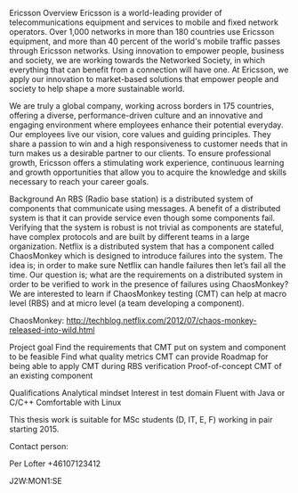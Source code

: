 Ericsson Overview
Ericsson is a world-leading provider of telecommunications equipment and services to mobile and fixed network operators. Over 1,000 networks in more than 180 countries use Ericsson equipment, and more than 40 percent of the world's mobile traffic passes through Ericsson networks. Using innovation to empower people, business and society, we are working towards the Networked Society, in which everything that can benefit from a connection will have one. At Ericsson, we apply our innovation to market-based solutions that empower people and society to help shape a more sustainable world.
 
We are truly a global company, working across borders in 175 countries, offering a diverse, performance-driven culture and an innovative and engaging environment where employees enhance their potential everyday. Our employees live our vision, core values and guiding principles. They share a passion to win and a high responsiveness to customer needs that in turn makes us a desirable partner to our clients. To ensure professional growth, Ericsson offers a stimulating work experience, continuous learning and growth opportunities that allow you to acquire the knowledge and skills necessary to reach your career goals.
 
 
Background
An RBS (Radio base station) is a distributed system of components that communicate using messages. A benefit of a distributed system is that it can provide service even though some components fail. Verifying that the system is robust is not trivial as components are stateful, have complex protocols and are built by different teams in a large organization. Netflix is a distributed system that has a component called ChaosMonkey which is designed to introduce failures into the system. The idea is; in order to make sure Netflix can handle failures then let’s fail all the time. Our question is; what are the requirements on a distributed system in order to be verified to work in the presence of failures using ChaosMonkey? We are interested to learn if ChaosMonkey testing (CMT) can help at macro level (RBS) and at micro level (a team developing a component).
 
ChaosMonkey: http://techblog.netflix.com/2012/07/chaos-monkey-released-into-wild.html
 
Project goal
Find the requirements that CMT put on system and component to be feasible
Find what quality metrics CMT can provide
Roadmap for being able to apply CMT during RBS verification
Proof-of-concept CMT of an existing component
 
Qualifications
Analytical mindset
Interest in test domain
Fluent with Java or C/C++
Comfortable with Linux
 
This thesis work is suitable for MSc students (D, IT, E, F) working in pair starting 2015.
 
Contact person:
 
Per Lofter
+46107123412
 
 
J2W:MON1:SE  
